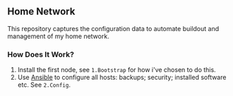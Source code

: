 ## Home Network ##

This repository captures the configuration data to
automate buildout and management of my home network.


### How Does It Work? ###

1. Install the first node, see ``1.Bootstrap`` for how i've chosen to do
   this.
2. Use [Ansible](www.ansibleworks.com) to configure all hosts: backups;
   security; installed software etc. See ``2.Config``.

